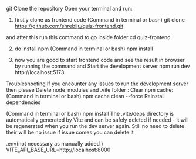 <!-- Installation Steps -->
  git Clone the repository
  Open your terminal and run:
1. firstly clone as frontend code 
(Command in terminal or bash)
git clone https://github.com/shrebiju/quiz-frontend.git

and after this run this command to go inside folder
cd quiz-frontend

2. do install npm 
(Command in terminal or bash)
npm install

3. now you are good to start frontend code and see the result in browser by running the command 
and Start the development server
npm run dev
http://localhost:5173

<!-- IF you get issue to run the project -->
Troubleshooting
If you encounter any issues to run the development server then please Delete node_modules and .vite folder :
Clear npm cache:
(Command in terminal or bash)
npm cache clean --force
Reinstall dependencies

(Command in terminal or bash)
npm install
The .vite/deps directory is automatically generated by Vite and can be safely deleted if needed - it will be regenerated when you run the dev server again. Still no need to delete their will be no issue if issue comes you can delete it 

.env(not necessary as manually added )
VITE_API_BASE_URL=http://localhost:8000